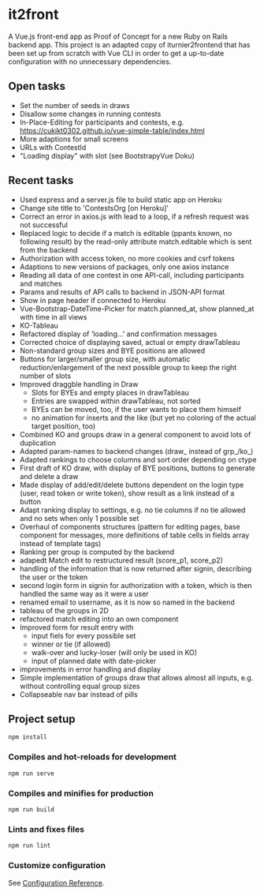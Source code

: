 # it2front

A Vue.js front-end app as Proof of Concept for a new Ruby on Rails backend app.
This project is an adapted copy of iturnier2frontend that has been set up from scratch with Vue CLI in order to get a up-to-date configuration with no unnecessary dependencies.

## Open tasks
- Set the number of seeds in draws
- Disallow some changes in running contests
- In-Place-Editing for participants and contests, e.g. https://cukikt0302.github.io/vue-simple-table/index.html
- More adaptions for small screens
- URLs with ContestId
- "Loading display" with slot <table-busy> (see BootstrapyVue Doku)

## Recent tasks
- Used express and a server.js file to build static app on Heroku
- Change site title to 'ContestsOrg [on Heroku]'
- Correct an error in axios.js with lead to a loop, if a refresh request was not successful
- Replaced logic to decide if a match is editable (ppants known, no following result) by the read-only attribute match.editable which is sent from the backend
- Authorization with access token, no more cookies and csrf tokens
- Adaptions to new versions of packages, only one axios instance
- Reading all data of one contest in one API-call, including participants and matches
- Params and results of API calls to backend in JSON-API format
- Show in page header if connected to Heroku
- Vue-Bootstrap-DateTime-Picker for match.planned_at, show planned_at with time in all views
- KO-Tableau
- Refactored display of 'loading...' and confirmation messages
- Corrected choice of displaying saved, actual or empty drawTableau
- Non-standard group sizes and BYE positions are allowed
- Buttons for larger/smaller group size, with automatic reduction/enlargement of the next possible group to keep the right number of slots
- Improved draggble handling in Draw
  - Slots for BYEs and empty places in drawTableau
  - Entries are swapped within drawTableau, not sorted
  - BYEs can be moved, too, if the user wants to place them himself
  - no animation for inserts and the like (but yet no coloring of the actual target position, too)
- Combined KO and groups draw in a general component to avoid lots of duplication
- Adapted param-names to backend changes (draw_ instead of grp_/ko_)
- Adapted rankings to choose columns and sort order depending on ctype
- First draft of KO draw, with display of BYE positions, buttons to generate and delete a draw
- Made display of add/edit/delete buttons dependent on the login type (user, read token or write token), show result as a link instead of a button
- Adapt ranking display to settings, e.g. no tie columns if no tie allowed and no sets when only 1 possible set
- Overhaul of components structures (pattern for editing pages, base component for messages, more definitions of table cells in fields array instead of template tags)
- Ranking per group is computed by the backend
- adapedt Match edit to restructured result (score_p1, score_p2)
- handling of the information that is now returned after signin, describing the user or the token
- second login form in signin for authorization with a token, which is then handled the same way as it were a user
- renamed email to username, as it is now so named in the backend
- tableau of the groups in 2D
- refactored match editing into an own component
- Improved form for result entry with
  - input fiels for every possible set
  - winner or tie (if allowed)
  - walk-over and lucky-loser (will only be used in KO)
  - input of planned date with date-picker
- improvements in error handling and display
- Simple implementation of groups draw that allows almost all inputs, e.g. without controlling equal group sizes
- Collapseable nav bar instead of pills


## Project setup
```
npm install
```

### Compiles and hot-reloads for development
```
npm run serve
```

### Compiles and minifies for production
```
npm run build
```

### Lints and fixes files
```
npm run lint
```

### Customize configuration
See [Configuration Reference](https://cli.vuejs.org/config/).
